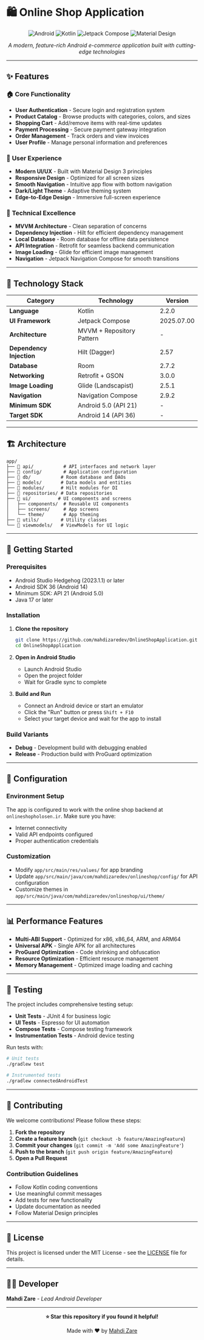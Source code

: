 # 🛍️ Online Shop Application

<div align="center">

![Android](https://img.shields.io/badge/Android-3DDC84?style=for-the-badge&logo=android&logoColor=white)
![Kotlin](https://img.shields.io/badge/Kotlin-0095D5?style=for-the-badge&logo=kotlin&logoColor=white)
![Jetpack Compose](https://img.shields.io/badge/Jetpack_Compose-4285F4?style=for-the-badge&logo=jetpack-compose&logoColor=white)
![Material Design](https://img.shields.io/badge/Material_Design-757575?style=for-the-badge&logo=material-design&logoColor=white)

*A modern, feature-rich Android e-commerce application built with cutting-edge technologies*

</div>

---

## ✨ Features

### 🏠 **Core Functionality**
- **User Authentication** - Secure login and registration system
- **Product Catalog** - Browse products with categories, colors, and sizes
- **Shopping Cart** - Add/remove items with real-time updates
- **Payment Processing** - Secure payment gateway integration
- **Order Management** - Track orders and view invoices
- **User Profile** - Manage personal information and preferences

### 🎨 **User Experience**
- **Modern UI/UX** - Built with Material Design 3 principles
- **Responsive Design** - Optimized for all screen sizes
- **Smooth Navigation** - Intuitive app flow with bottom navigation
- **Dark/Light Theme** - Adaptive theming system
- **Edge-to-Edge Design** - Immersive full-screen experience

### 🔧 **Technical Excellence**
- **MVVM Architecture** - Clean separation of concerns
- **Dependency Injection** - Hilt for efficient dependency management
- **Local Database** - Room database for offline data persistence
- **API Integration** - Retrofit for seamless backend communication
- **Image Loading** - Glide for efficient image management
- **Navigation** - Jetpack Navigation Compose for smooth transitions

---

## 🚀 Technology Stack

| Category | Technology | Version |
|----------|------------|---------|
| **Language** | Kotlin | 2.2.0 |
| **UI Framework** | Jetpack Compose | 2025.07.00 |
| **Architecture** | MVVM + Repository Pattern | - |
| **Dependency Injection** | Hilt (Dagger) | 2.57 |
| **Database** | Room | 2.7.2 |
| **Networking** | Retrofit + GSON | 3.0.0 |
| **Image Loading** | Glide (Landscapist) | 2.5.1 |
| **Navigation** | Navigation Compose | 2.9.2 |
| **Minimum SDK** | Android 5.0 (API 21) | - |
| **Target SDK** | Android 14 (API 36) | - |

---

## 🏗️ Architecture

```
app/
├── 📁 api/           # API interfaces and network layer
├── 📁 config/        # Application configuration
├── 📁 db/           # Room database and DAOs
├── 📁 models/       # Data models and entities
├── 📁 modules/      # Hilt modules for DI
├── 📁 repositories/ # Data repositories
├── 📁 ui/          # UI components and screens
│   ├── components/  # Reusable UI components
│   ├── screens/     # App screens
│   └── theme/       # App theming
├── 📁 utils/        # Utility classes
└── 📁 viewmodels/   # ViewModels for UI logic
```

---

## 🚀 Getting Started

### Prerequisites
- Android Studio Hedgehog (2023.1.1) or later
- Android SDK 36 (Android 14)
- Minimum SDK: API 21 (Android 5.0)
- Java 17 or later

### Installation

1. **Clone the repository**
   ```bash
   git clone https://github.com/mahdizaredev/OnlineShopApplication.git
   cd OnlineShopApplication
   ```

2. **Open in Android Studio**
   - Launch Android Studio
   - Open the project folder
   - Wait for Gradle sync to complete

3. **Build and Run**
   - Connect an Android device or start an emulator
   - Click the "Run" button or press `Shift + F10`
   - Select your target device and wait for the app to install

### Build Variants
- **Debug** - Development build with debugging enabled
- **Release** - Production build with ProGuard optimization

---

## 🔧 Configuration

### Environment Setup
The app is configured to work with the online shop backend at `onlineshopholosen.ir`. Make sure you have:
- Internet connectivity
- Valid API endpoints configured
- Proper authentication credentials

### Customization
- Modify `app/src/main/res/values/` for app branding
- Update `app/src/main/java/com/mahdizaredev/onlineshop/config/` for API configuration
- Customize themes in `app/src/main/java/com/mahdizaredev/onlineshop/ui/theme/`

---

## 📊 Performance Features

- **Multi-ABI Support** - Optimized for x86, x86_64, ARM, and ARM64
- **Universal APK** - Single APK for all architectures
- **ProGuard Optimization** - Code shrinking and obfuscation
- **Resource Optimization** - Efficient resource management
- **Memory Management** - Optimized image loading and caching

---

## 🧪 Testing

The project includes comprehensive testing setup:
- **Unit Tests** - JUnit 4 for business logic
- **UI Tests** - Espresso for UI automation
- **Compose Tests** - Compose testing framework
- **Instrumentation Tests** - Android device testing

Run tests with:
```bash
# Unit tests
./gradlew test

# Instrumented tests
./gradlew connectedAndroidTest
```

---

## 🤝 Contributing

We welcome contributions! Please follow these steps:

1. **Fork the repository**
2. **Create a feature branch** (`git checkout -b feature/AmazingFeature`)
3. **Commit your changes** (`git commit -m 'Add some AmazingFeature'`)
4. **Push to the branch** (`git push origin feature/AmazingFeature`)
5. **Open a Pull Request**

### Contribution Guidelines
- Follow Kotlin coding conventions
- Use meaningful commit messages
- Add tests for new functionality
- Update documentation as needed
- Follow Material Design principles

---

## 📄 License

This project is licensed under the MIT License - see the [LICENSE](LICENSE) file for details.

---

## 👨‍💻 Developer

**Mahdi Zare** - *Lead Android Developer*

---

<div align="center">

**⭐ Star this repository if you found it helpful!**

Made with ❤️ by [Mahdi Zare](https://github.com/mahdizaredev)

</div>
